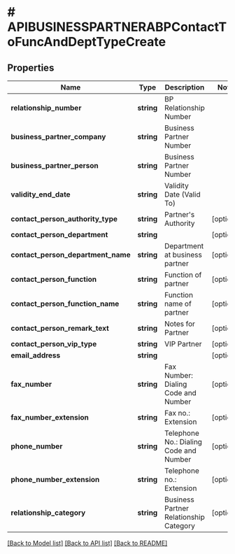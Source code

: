 # # APIBUSINESSPARTNERABPContactToFuncAndDeptTypeCreate

## Properties

Name | Type | Description | Notes
------------ | ------------- | ------------- | -------------
**relationship_number** | **string** | BP Relationship Number |
**business_partner_company** | **string** | Business Partner Number |
**business_partner_person** | **string** | Business Partner Number |
**validity_end_date** | **string** | Validity Date (Valid To) |
**contact_person_authority_type** | **string** | Partner&#39;s Authority | [optional]
**contact_person_department** | **string** |  | [optional]
**contact_person_department_name** | **string** | Department at business partner | [optional]
**contact_person_function** | **string** | Function of partner | [optional]
**contact_person_function_name** | **string** | Function name of partner | [optional]
**contact_person_remark_text** | **string** | Notes for Partner | [optional]
**contact_person_vip_type** | **string** | VIP Partner | [optional]
**email_address** | **string** |  | [optional]
**fax_number** | **string** | Fax Number: Dialing Code and Number | [optional]
**fax_number_extension** | **string** | Fax no.: Extension | [optional]
**phone_number** | **string** | Telephone No.: Dialing Code and Number | [optional]
**phone_number_extension** | **string** | Telephone no.: Extension | [optional]
**relationship_category** | **string** | Business Partner Relationship Category | [optional]

[[Back to Model list]](../../README.md#models) [[Back to API list]](../../README.md#endpoints) [[Back to README]](../../README.md)
